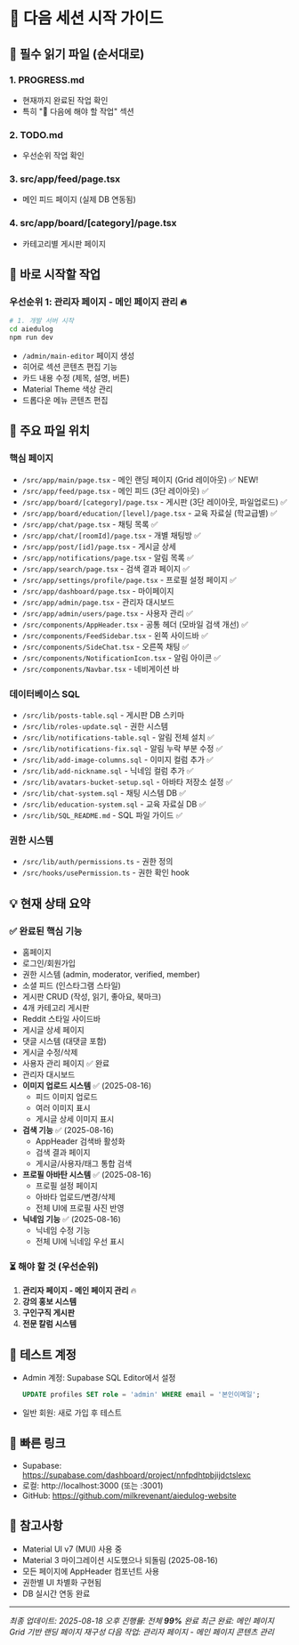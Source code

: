 # 🚀 다음 세션 시작 가이드

## 📖 필수 읽기 파일 (순서대로)

### 1. **PROGRESS.md**
- 현재까지 완료된 작업 확인
- 특히 "🔄 다음에 해야 할 작업" 섹션

### 2. **TODO.md** 
- 우선순위 작업 확인

### 3. **src/app/feed/page.tsx**
- 메인 피드 페이지 (실제 DB 연동됨)

### 4. **src/app/board/[category]/page.tsx**
- 카테고리별 게시판 페이지

## 🎯 바로 시작할 작업

### 우선순위 1: 관리자 페이지 - 메인 페이지 관리 🔥
```bash
# 1. 개발 서버 시작
cd aiedulog
npm run dev
```
- `/admin/main-editor` 페이지 생성
- 히어로 섹션 콘텐츠 편집 기능
- 카드 내용 수정 (제목, 설명, 버튼)
- Material Theme 색상 관리
- 드롭다운 메뉴 콘텐츠 편집

## 📂 주요 파일 위치

### 핵심 페이지
- `/src/app/main/page.tsx` - 메인 랜딩 페이지 (Grid 레이아웃) ✅ NEW!
- `/src/app/feed/page.tsx` - 메인 피드 (3단 레이아웃) ✅
- `/src/app/board/[category]/page.tsx` - 게시판 (3단 레이아웃, 파일업로드) ✅
- `/src/app/board/education/[level]/page.tsx` - 교육 자료실 (학교급별) ✅
- `/src/app/chat/page.tsx` - 채팅 목록 ✅
- `/src/app/chat/[roomId]/page.tsx` - 개별 채팅방 ✅
- `/src/app/post/[id]/page.tsx` - 게시글 상세
- `/src/app/notifications/page.tsx` - 알림 목록 ✅
- `/src/app/search/page.tsx` - 검색 결과 페이지 ✅
- `/src/app/settings/profile/page.tsx` - 프로필 설정 페이지 ✅
- `/src/app/dashboard/page.tsx` - 마이페이지
- `/src/app/admin/page.tsx` - 관리자 대시보드
- `/src/app/admin/users/page.tsx` - 사용자 관리 ✅
- `/src/components/AppHeader.tsx` - 공통 헤더 (모바일 검색 개선) ✅
- `/src/components/FeedSidebar.tsx` - 왼쪽 사이드바 ✅
- `/src/components/SideChat.tsx` - 오른쪽 채팅 ✅
- `/src/components/NotificationIcon.tsx` - 알림 아이콘 ✅
- `/src/components/Navbar.tsx` - 네비게이션 바

### 데이터베이스 SQL
- `/src/lib/posts-table.sql` - 게시판 DB 스키마
- `/src/lib/roles-update.sql` - 권한 시스템
- `/src/lib/notifications-table.sql` - 알림 전체 설치 ✅
- `/src/lib/notifications-fix.sql` - 알림 누락 부분 수정 ✅
- `/src/lib/add-image-columns.sql` - 이미지 컬럼 추가 ✅
- `/src/lib/add-nickname.sql` - 닉네임 컬럼 추가 ✅
- `/src/lib/avatars-bucket-setup.sql` - 아바타 저장소 설정 ✅
- `/src/lib/chat-system.sql` - 채팅 시스템 DB ✅
- `/src/lib/education-system.sql` - 교육 자료실 DB ✅
- `/src/lib/SQL_README.md` - SQL 파일 가이드 ✅

### 권한 시스템
- `/src/lib/auth/permissions.ts` - 권한 정의
- `/src/hooks/usePermission.ts` - 권한 확인 hook

## 💡 현재 상태 요약

### ✅ 완료된 핵심 기능
- 홈페이지
- 로그인/회원가입  
- 권한 시스템 (admin, moderator, verified, member)
- 소셜 피드 (인스타그램 스타일)
- 게시판 CRUD (작성, 읽기, 좋아요, 북마크)
- 4개 카테고리 게시판
- Reddit 스타일 사이드바
- 게시글 상세 페이지
- 댓글 시스템 (대댓글 포함)
- 게시글 수정/삭제
- 사용자 관리 페이지 ✅ 완료
- 관리자 대시보드
- **이미지 업로드 시스템** ✅ (2025-08-16)
  - 피드 이미지 업로드
  - 여러 이미지 표시
  - 게시글 상세 이미지 표시
- **검색 기능** ✅ (2025-08-16)
  - AppHeader 검색바 활성화
  - 검색 결과 페이지
  - 게시글/사용자/태그 통합 검색
- **프로필 아바탄 시스템** ✅ (2025-08-16)
  - 프로필 설정 페이지
  - 아바타 업로드/변경/삭제
  - 전체 UI에 프로필 사진 반영
- **닉네임 기능** ✅ (2025-08-16)
  - 닉네임 수정 기능
  - 전체 UI에 닉네임 우선 표시

### ⏳ 해야 할 것 (우선순위)
1. **관리자 페이지 - 메인 페이지 관리** 🔥
2. **강의 홍보 시스템**
3. **구인구직 게시판**
4. **전문 칼럼 시스템**

## 🔑 테스트 계정
- Admin 계정: Supabase SQL Editor에서 설정
  ```sql
  UPDATE profiles SET role = 'admin' WHERE email = '본인이메일';
  ```
- 일반 회원: 새로 가입 후 테스트

## 🔗 빠른 링크
- Supabase: https://supabase.com/dashboard/project/nnfpdhtpbjijdctslexc
- 로컬: http://localhost:3000 (또는 :3001)
- GitHub: https://github.com/milkrevenant/aiedulog-website

## 📝 참고사항
- Material UI v7 (MUI) 사용 중
- Material 3 마이그레이션 시도했으나 되돌림 (2025-08-16)
- 모든 페이지에 AppHeader 컴포넌트 사용
- 권한별 UI 차별화 구현됨
- DB 실시간 연동 완료

---
*최종 업데이트: 2025-08-18 오후*
*진행률: 전체 **99%** 완료*
*최근 완료: 메인 페이지 Grid 기반 랜딩 페이지 재구성*
*다음 작업: 관리자 페이지 - 메인 페이지 콘텐츠 관리*